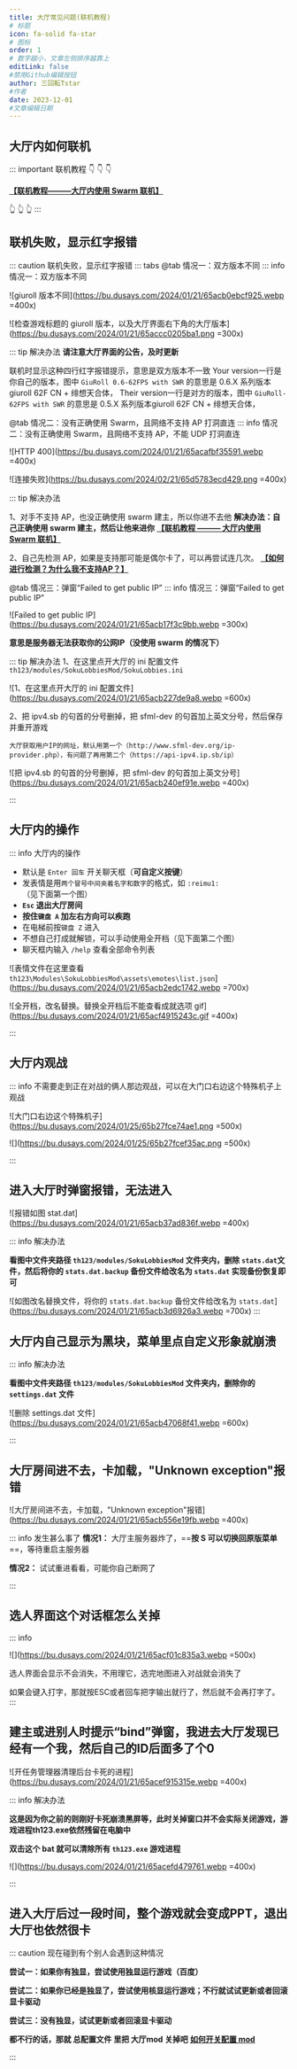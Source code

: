 ```yaml
---
title: 大厅常见问题(联机教程)
# 标题
icon: fa-solid fa-star
# 图标
order: 1
# 数字越小，文章左侧排序越靠上
editLink: false
#禁用Github编辑按钮
author: 三回転Tstar
#作者
date: 2023-12-01
#文章编辑日期
---
```


## **大厅内如何联机**

::: important 联机教程
👇 👇 👇 

[**【联机教程———大厅内使用 Swarm 联机】**](/Beginners/BeforePlaying.html#使用-swarm-等中转-ip-在大厅里联机)

👆 👆 👆 
:::



## **联机失败，显示红字报错**
::: caution 联机失败，显示红字报错
::: tabs
@tab 情况一：双方版本不同
::: info 情况一：双方版本不同

![giuroll 版本不同](https://bu.dusays.com/2024/01/21/65acb0ebcf925.webp =400x)

![检查游戏标题的 giuroll 版本，以及大厅界面右下角的大厅版本](https://bu.dusays.com/2024/01/21/65accc0205ba1.png =300x)

::: tip 解决办法
**请注意大厅界面的公告，及时更新**

联机时显示这种四行红字报错提示，意思是双方版本不一致
Your version一行是你自己的版本，图中 `GiuRoll 0.6-62FPS with SWR` 的意思是 0.6.X 系列版本giuroll 62F CN + 绯想天合体，
Their version一行是对方的版本，图中 `GiuRoll-62FPS with SWR` 的意思是 0.5.X 系列版本giuroll 62F CN + 绯想天合体，

@tab 情况二：没有正确使用 Swarm，且网络不支持 AP 打洞直连
::: info 情况二：没有正确使用 Swarm，且网络不支持 AP，不能 UDP 打洞直连

![HTTP 400](https://bu.dusays.com/2024/01/21/65acafbf35591.webp =400x)

![连接失败](https://bu.dusays.com/2024/02/21/65d5783ecd429.png =400x)

::: tip 解决办法

1、对手不支持 AP，也没正确使用 swarm 建主，所以你进不去他
**解决办法：自己正确使用 swarm 建主，然后让他来进你**   [**【联机教程 ——— 大厅内使用 Swarm 联机】**](/Beginners/BeforePlaying.html#使用-swarm-等中转-ip-在大厅里联机)

2、自己先检测 AP，如果是支持那可能是偶尔卡了，可以再尝试连几次。 [**【如何进行检测？为什么我不支持AP？】**](/FAQ/Play/AP_NOT_Supported.html)

@tab 情况三：弹窗“Failed to get public IP”
::: info 情况三：弹窗“Failed to get public IP”

![Failed to get public IP](https://bu.dusays.com/2024/01/21/65acb17f3c9bb.webp =300x)

**意思是服务器无法获取你的公网IP（没使用 swarm 的情况下）**

::: tip 解决办法
1、在这里点开大厅的 ini 配置文件  `th123/modules/SokuLobbiesMod/SokuLobbies.ini`

![1、在这里点开大厅的 ini 配置文件](https://bu.dusays.com/2024/01/21/65acb227de9a8.webp =600x)

2、把 ipv4.sb 的句首的分号删掉，把 sfml-dev 的句首加上英文分号，然后保存并重开游戏

`大厅获取用户IP的网址，默认用第一个（http://www.sfml-dev.org/ip-provider.php），有问题了再用第二个（https://api-ipv4.ip.sb/ip）`

![把 ipv4.sb 的句首的分号删掉，把 sfml-dev 的句首加上英文分号](https://bu.dusays.com/2024/01/21/65acb240ef91e.webp =400x)

:::

## **大厅内的操作**
::: info 大厅内的操作
- 默认是 `Enter 回车` 开关聊天框（**可自定义按键**）
- 发表情是用`两个冒号中间夹着名字和数字`的格式，如 `:reimu1:` （见下面第一个图）
- **`Esc` 退出大厅房间**  
- **按住`键盘 A` 加左右方向可以疾跑**  
- 在电梯前按`键盘 Z` 进入
- 不想自己打成就解锁，可以手动使用全开档（见下面第二个图）
- 聊天框内输入 `/help` 查看全部命令列表 

![表情文件在这里查看 `th123\Modules\SokuLobbiesMod\assets\emotes\list.json`](https://bu.dusays.com/2024/01/21/65acb2edc1742.webp =700x)

![全开档，改名替换。替换全开档后不能查看成就选项 gif](https://bu.dusays.com/2024/01/21/65acf4915243c.gif =400x)

:::

## **大厅内观战**
::: info 不需要走到正在对战的俩人那边观战，可以在大门口右边这个特殊机子上观战

![大门口右边这个特殊机子](https://bu.dusays.com/2024/01/25/65b27fce74ae1.png =500x)

![](https://bu.dusays.com/2024/01/25/65b27fcef35ac.png =500x)

:::

## **进入大厅时弹窗报错，无法进入**

![报错如图 stat.dat](https://bu.dusays.com/2024/01/21/65acb37ad836f.webp =400x)

::: info  解决办法

**看图中文件夹路径 `th123/modules/SokuLobbiesMod` 文件夹内，删除 `stats.dat`文件，然后将你的 `stats.dat.backup` 备份文件给改名为 `stats.dat` 实现备份恢复即可**

![如图改名替换文件，将你的 `stats.dat.backup` 备份文件给改名为 `stats.dat`](https://bu.dusays.com/2024/01/21/65acb3d6926a3.webp =700x)
:::

## **大厅内自己显示为黑块，菜单里点自定义形象就崩溃**

::: info 解决办法

**看图中文件夹路径 `th123/modules/SokuLobbiesMod` 文件夹内，删除你的 `settings.dat` 文件**

![删除 settings.dat 文件](https://bu.dusays.com/2024/01/21/65acb47068f41.webp =600x)

:::

## **大厅房间进不去，卡加载，"Unknown exception"报错**

![大厅房间进不去，卡加载，"Unknown exception"报错](https://bu.dusays.com/2024/01/21/65acb556e19fb.webp =400x)

::: info 发生甚么事了
**情况1：** 大厅主服务器炸了，==**按 S 可以切换回原版菜单**==，等待重启主服务器

**情况2：** 试试重进看看，可能你自己断网了

:::

## **选人界面这个对话框怎么关掉**
::: info

![](https://bu.dusays.com/2024/01/21/65acf01c835a3.webp =500x)


选人界面会显示不会消失，不用理它，选完地图进入对战就会消失了

如果会键入打字，那就按ESC或者回车把字输出就行了，然后就不会再打字了。
:::

## **建主或进别人时提示“bind”弹窗，我进去大厅发现已经有一个我，然后自己的ID后面多了个0**

![开任务管理器清理后台卡死的进程](https://bu.dusays.com/2024/01/21/65acef915315e.webp =400x)

::: info 解决办法

**这是因为你之前的则刚好卡死崩溃黑屏等，此时关掉窗口并不会实际关闭游戏，游戏进程th123.exe依然残留在电脑中**

**双击这个 bat 就可以清除所有 `th123.exe` 游戏进程**

![](https://bu.dusays.com/2024/01/21/65acefd479761.webp =400x)

:::

## **进入大厅后过一段时间，整个游戏就会变成PPT，退出大厅也依然很卡**

::: caution 现在碰到有个别人会遇到这种情况

**尝试一：如果你有独显，尝试使用独显运行游戏（百度）**

**尝试二：如果你已经是独显了，尝试使用核显运行游戏；不行就试试更新或者回滚显卡驱动**

**尝试三：没有独显，试试更新或者回滚显卡驱动**

**都不行的话，那就 总配置文件 里把 大厅mod 关掉吧** [**如何开关配置 mod**](/mods/WhatsMod.html)

:::

